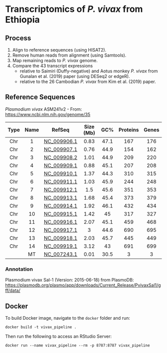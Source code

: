 # Transcriptomics of _P. vivax_ from Ethiopia

## Process
1. Align to reference sequences (using HISAT2).
2. Remove human reads from alignment (using Samtools).
3. Map remaining reads to _P. vivax_ genome.
4. Compare the 43 transcript expressions
    - relative to Saimiri (Duffy-negative) and Aotus monkey _P. vivax_ from Gunalan et al. (2019) paper (using DESeq2 or edgeR).
    - relative to the 26 Cambodian _P. vivax_ from Kim et al. (2019) paper.

## Reference Sequences
_Plasmodium vivax_ ASM241v2 - From: https://www.ncbi.nlm.nih.gov/genome/35

| Type 	| Name 	|                              RefSeq                             	| Size (Mb) 	|  GC% 	| Proteins 	| Genes	|
|:----:	|:----:	|:---------------------------------------------------------------:	|:---------:	|:----:	|:-------:	|:----:	|
|  Chr 	|   1  	| [NC_009906.1](https://www.ncbi.nlm.nih.gov/nuccore/NC_009906.1) 	|    0.83   	| 47.1 	|   167   	|  176 	|
|  Chr 	|   2  	| [NC_009907.1](https://www.ncbi.nlm.nih.gov/nuccore/NC_009907.1) 	|    0.76   	| 44.9 	|   154   	|  162 	|
|  Chr 	|   3  	| [NC_009908.2](https://www.ncbi.nlm.nih.gov/nuccore/NC_009908.2) 	|    1.01   	| 44.9 	|   209   	|  220 	|
|  Chr 	|   4  	| [NC_009909.1](https://www.ncbi.nlm.nih.gov/nuccore/NC_009909.1) 	|    0.88   	| 45.1 	|   207   	|  208 	|
|  Chr 	|   5  	| [NC_009910.1](https://www.ncbi.nlm.nih.gov/nuccore/NC_009910.1) 	|    1.37   	| 44.3 	|   310   	|  315 	|
|  Chr 	|   6  	| [NC_009911.1](https://www.ncbi.nlm.nih.gov/nuccore/NC_009911.1) 	|    1.03   	| 45.9 	|   244   	|  248 	|
|  Chr 	|   7  	| [NC_009912.1](https://www.ncbi.nlm.nih.gov/nuccore/NC_009912.1) 	|    1.5    	| 45.6 	|   351   	|  353 	|
|  Chr 	|   8  	| [NC_009913.1](https://www.ncbi.nlm.nih.gov/nuccore/NC_009913.1) 	|    1.68   	| 45.4 	|   373   	|  379 	|
|  Chr 	|   9  	| [NC_009914.1](https://www.ncbi.nlm.nih.gov/nuccore/NC_009914.1) 	|    1.92   	| 46.1 	|   432   	|  434 	|
|  Chr 	|  10  	| [NC_009915.1](https://www.ncbi.nlm.nih.gov/nuccore/NC_009915.1) 	|    1.42   	|  45  	|   317   	|  327 	|
|  Chr 	|  11  	| [NC_009916.1](https://www.ncbi.nlm.nih.gov/nuccore/NC_009916.1) 	|    2.07   	| 45.1 	|   459   	|  468 	|
|  Chr 	|  12  	| [NC_009917.1](https://www.ncbi.nlm.nih.gov/nuccore/NC_009917.1) 	|     3     	| 44.6 	|   690   	|  695 	|
|  Chr 	|  13  	| [NC_009918.1](https://www.ncbi.nlm.nih.gov/nuccore/NC_009918.1) 	|    2.03   	| 45.7 	|   445   	|  449 	|
|  Chr 	|  14  	| [NC_009919.1](https://www.ncbi.nlm.nih.gov/nuccore/NC_009919.1) 	|    3.12   	|  43  	|   691   	|  699 	|
|      	|  MT  	| [NC_007243.1](https://www.ncbi.nlm.nih.gov/nuccore/NC_007243.1) 	|    0.01   	| 30.5 	|    3    	|   3  	|

### Annotation
Plasmodium vivax Sal-1 (Version: 2015-06-18) from PlasmoDB: https://plasmodb.org/plasmo/app/downloads/Current_Release/PvivaxSal1/gff/data/

## Docker

To build Docker image, navigate to the `docker` folder and run:
```
docker build -t vivax_pipeline .
```

Then run the following to access an RStudio Server:
```
docker run --name vivax_pipeline --rm -p 8787:8787 vivax_pipeline
```
